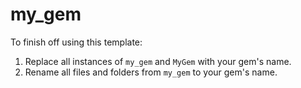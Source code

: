 # my_gem

To finish off using this template:
1) Replace all instances of `my_gem` and `MyGem` with your gem's name.
2) Rename all files and folders from `my_gem` to your gem's name.
